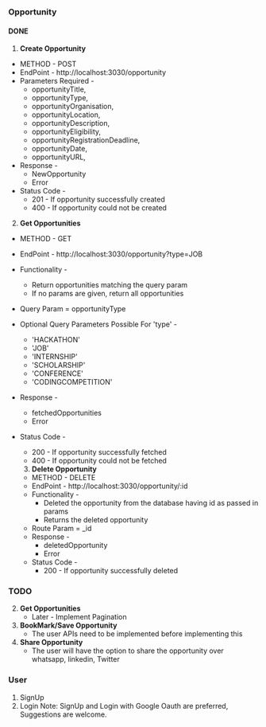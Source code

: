 ### Opportunity

#### DONE

1. **Create Opportunity**

- METHOD - POST
- EndPoint - http://localhost:3030/opportunity
- Parameters Required -
  - opportunityTitle,
  - opportunityType,
  - opportunityOrganisation,
  - opportunityLocation,
  - opportunityDescription,
  - opportunityEligibility,
  - opportunityRegistrationDeadline,
  - opportunityDate,
  - opportunityURL,
- Response -
  - NewOpportunity
  - Error
- Status Code -
  - 201 - If opportunity successfully created
  - 400 - If opportunity could not be created

2. **Get Opportunities**

- METHOD - GET
- EndPoint - http://localhost:3030/opportunity?type=JOB
- Functionality -
  - Return opportunities matching the query param
  - If no params are given, return all opportunities
- Query Param = opportunityType
- Optional Query Parameters Possible For 'type' -
  - 'HACKATHON'
  - 'JOB'
  - 'INTERNSHIP'
  - 'SCHOLARSHIP'
  - 'CONFERENCE'
  - 'CODINGCOMPETITION'
- Response -
  - fetchedOpportunities
  - Error
- Status Code -
  - 200 - If opportunity successfully fetched
  - 400 - If opportunity could not be fetched

  3. **Delete Opportunity**

  - METHOD - DELETE
  - EndPoint - http://localhost:3030/opportunity/:id
  - Functionality -
    - Deleted the opportunity from the database having id as passed in params
    - Returns the deleted opportunity
  - Route Param = _id
  - Response -
    - deletedOpportunity
    - Error
  - Status Code -
    - 200 - If opportunity successfully deleted

### TODO

2. **Get Opportunities**
   - Later - Implement Pagination
3. **BookMark/Save Opportunity**
   - The user APIs need to be implemented before implementing this
4. **Share Opportunity**
   - The user will have the option to share the opportunity over whatsapp, linkedin, Twitter

### User

1. SignUp
2. Login
   Note: SignUp and Login with Google Oauth are preferred, Suggestions are welcome.
